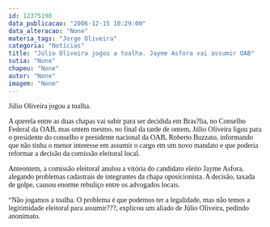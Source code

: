 ```yaml
---
id: 12375190
data_publicacao: "2006-12-15 10:29:00"
data_alteracao: "None"
materia_tags: "Jorge Oliveira"
categoria: "Notícias"
title: "Júlio Oliveira jogou a toalha. Jayme Asfora vai assumir OAB"
sutia: "None"
chapeu: "None"
autor: "None"
imagem: "None"
---
```

<p><P><FONT face=Verdana>Júlio Oliveira jogou a toalha.</FONT></P></p>
<p><P><FONT face=Verdana>A querela entre as duas chapas vai subir para ser decidida em Bras?lia, no Conselho Federal da OAB, mas ontem mesmo, no final da tarde de ontem, Júlio Oliveira ligou para o presidente do conselho e presidente nacional da OAB, Roberto Buzzato, informando que não tinha o menor interesse em assumir o cargo em um novo mandato e que poderia reformar a decisão da comissão eleitoral local.</FONT></P></p>
<p><P><FONT face=Verdana>Anteontem, a comissão eleitoral anulou a vitória do candidato eleito Jayme Asfora, alegando problemas cadastrais de integrantes da chapa oposicionista. A decisão, taxada de golpe, causou enorme rebuliço entre os advogados locais.</FONT></P></p>
<p><P><FONT face=Verdana>“Não jogamos a toalha. O problema é que podemos ter a legalidade, mas não temos a legitimidade eleitoral para assumir???, explicou um aliado de Júlio Oliveira, pedindo anonimato.</FONT></P> </p>
